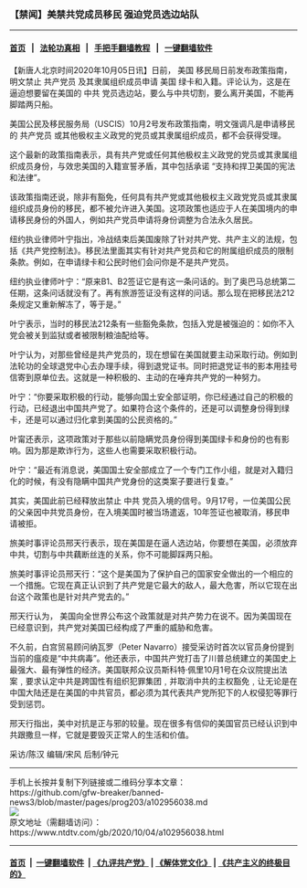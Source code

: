 ### 【禁闻】美禁共党成员移民 强迫党员选边站队
------------------------

#### [首页](https://github.com/gfw-breaker/banned-news3/blob/master/README.md) &nbsp;&nbsp;|&nbsp;&nbsp; [法轮功真相](https://github.com/begood0513/basic/blob/master/README.md)  &nbsp;&nbsp;|&nbsp;&nbsp; [手把手翻墙教程](https://github.com/gfw-breaker/guides/wiki)  &nbsp;&nbsp;|&nbsp;&nbsp; [一键翻墙软件](https://github.com/gfw-breaker/nogfw/blob/master/README.md)  



<div><div class="post_content" itemprop="articleBody">
 <p>
  【新唐人北京时间2020年10月05日讯】日前，
  <ok href="https://www.ntdtv.com/gb/美国.htm">
   美国
  </ok>
  移民局日前发布政策指南，明文禁止
  <ok href="https://www.ntdtv.com/gb/共产党员.htm">
   共产党员
  </ok>
  及其隶属组织成员申请
  <ok href="https://www.ntdtv.com/gb/美国.htm">
   美国
  </ok>
  绿卡和入籍。评论认为，这是在逼迫想要留在美国的
  <ok href="https://www.ntdtv.com/gb/中共.htm">
   中共
  </ok>
  党员选边站，要么与中共切割，要么离开美国，不能再脚踏两只船。
 </p>
 <p>
  美国公民及移民服务局（USCIS）10月2号发布政策指南，明文强调凡是申请移民的
  <ok href="https://www.ntdtv.com/gb/共产党员.htm">
   共产党员
  </ok>
  或其他极权主义政党的党员或其隶属组织成员，都不会获得受理。
 </p>
 <p>
  这个最新的政策指南表示，具有共产党或任何其他极权主义政党的党员或其隶属组织成员身份，与效忠美国的入籍宣誓矛盾，其中包括承诺 “支持和捍卫美国的宪法和法律”。
 </p>
 <p>
  该政策指南还说，除非有豁免，任何具有共产党或其他极权主义政党党员或其隶属组织成员身份的移民，都不被允许进入美国。这项政策也适应于人在美国境内的申请移民身份的外国人，例如共产党员申请将身份调整为合法永久居民。
 </p>
 <p>
  纽约执业律师叶宁指出，冷战结束后美国废除了针对共产党、共产主义的法规，包括《共产党控制法》。移民法里面其实有针对共产党员和它的附属组织成员的限制条款。例如，在申请绿卡和公民时他们会问你是不是共产党员。
 </p>
 <p>
  纽约执业律师叶宁：“原来B1、B2签证它是有这一条问话的。到了奥巴马总统第二任期，这条问话就没有了。再有旅游签证没有这样的问话。那么现在把移民法212条规定又重新解冻了，等于是。”
 </p>
 <p>
  叶宁表示，当时的移民法212条有一些豁免条款，包括入党是被强迫的：如你不入党会被关到监狱或者被限制粮油配给等。
 </p>
 <p>
  叶宁认为，对那些曾经是共产党员的，现在想留在美国就要主动采取行动。例如到法轮功的全球退党中心去办理手续，得到退党证书。同时把退党证书的影本用挂号信寄到原单位去。这就是一种积极的、主动的在唾弃共产党的一种努力。
 </p>
 <p>
  叶宁：“你要采取积极的行动，能够向国土安全部证明，你已经通过自己的积极的行动，已经退出中国共产党了。如果符合这个条件的，还是可以调整身份得到绿卡，还是可以通过归化拿到美国的公民资格的。”
 </p>
 <p>
  叶甯还表示，这项政策对于那些以前隐瞒党员身份得到美国绿卡和身份的也有影响。因为那是欺诈行为，这些人也需要采取积极行动。
 </p>
 <p>
  叶宁：“最近有消息说，美国国土安全部成立了一个专门工作小组，就是对入籍归化的时候，有没有隐瞒中国共产党身份的这类案子要进行复查。”
 </p>
 <p>
  其实，美国此前已经释放出禁止
  <ok href="https://www.ntdtv.com/gb/中共.htm">
   中共
  </ok>
  党员入境的信号。9月17号，一位美国公民的父亲因中共党员身份，在入境美国时被当场遣返，10年签证也被取消，移民申请被拒。
 </p>
 <p>
  旅美时事评论员邢天行表示，现在美国是在逼人选边站，你要想在美国，必须放弃中共，切割与中共藕断丝连的关系，你不可能脚踩两只船。
 </p>
 <p>
  旅美时事评论员邢天行：“这个是美国为了保护自己的国家安全做出的一个相应的一个措施。它现在真正认识到了共产党是它最大的敌人，最大危害，所以它现在出台这个政策也是针对共产党去的。”
 </p>
 <p>
  邢天行认为， 美国向全世界公布这个政策就是对共产势力在说不。因为美国现在已经意识到，共产党对美国已经构成了严重的威胁和危害。
 </p>
 <p>
  不久前，白宫贸易顾问纳瓦罗（Peter Navarro）接受采访时首次以官员身份提到当前的瘟疫是“中共病毒”。他还表示，中国共产党打击了川普总统建立的美国史上最强大、最有弹性的经济。美国联邦众议员斯科特·佩里10月1号在众议院提出法案﹐要求认定中共是跨国性有组织犯罪集团﹐并取消中共的主权豁免﹐让无论是在中国大陆还是在美国的中共官员，都必须为其代表共产党所犯下的人权侵犯等罪行受到惩罚。
 </p>
 <p>
  邢天行指出，美中对抗是正与邪的较量。现在很多有信仰的美国官员已经认识到中共跟撒旦一样，它就是要毁灭正常人的生活和价值。
 </p>
 <p>
  采访/陈汉 编辑/宋风 后制/钟元
 </p>
 <div class="single_ad">
 </div>
</div>
</div>
<hr/>
手机上长按并复制下列链接或二维码分享本文章：<br/>
https://github.com/gfw-breaker/banned-news3/blob/master/pages/prog203/a102956038.md <br/>
<a href='https://github.com/gfw-breaker/banned-news3/blob/master/pages/prog203/a102956038.md'><img src='https://github.com/gfw-breaker/banned-news3/blob/master/pages/prog203/a102956038.md.png'/></a> <br/>
原文地址（需翻墙访问）：https://www.ntdtv.com/gb/2020/10/04/a102956038.html


------------------------
#### [首页](https://github.com/gfw-breaker/banned-news3/blob/master/README.md) &nbsp;|&nbsp; [一键翻墙软件](https://github.com/gfw-breaker/nogfw/blob/master/README.md) &nbsp;| [《九评共产党》](https://github.com/gfw-breaker/9ping.md/blob/master/README.md#九评之一评共产党是什么) | [《解体党文化》](https://github.com/gfw-breaker/jtdwh.md/blob/master/README.md) | [《共产主义的终极目的》](https://github.com/gfw-breaker/gczydzjmd.md/blob/master/README.md)


<img src='http://gfw-breaker.win/banned-news3/pages/prog203/a102956038.md' width='0px' height='0px'/>